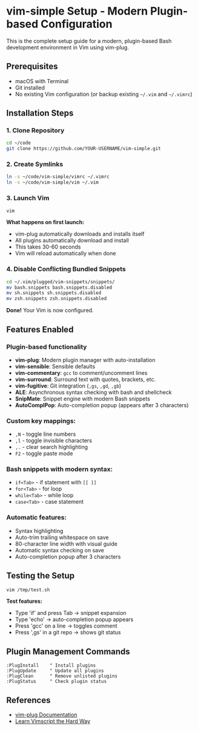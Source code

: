 # vim-simple Setup - Modern Plugin-based Configuration

This is the complete setup guide for a modern, plugin-based Bash development environment in Vim using vim-plug.

## Prerequisites
- macOS with Terminal
- Git installed
- No existing Vim configuration (or backup existing `~/.vim` and `~/.vimrc`)

## Installation Steps

### 1. Clone Repository

```bash
cd ~/code
git clone https://github.com/YOUR-USERNAME/vim-simple.git
```

### 2. Create Symlinks

```bash
ln -s ~/code/vim-simple/vimrc ~/.vimrc
ln -s ~/code/vim-simple/vim ~/.vim
```

### 3. Launch Vim

```bash
vim
```

**What happens on first launch:**
- vim-plug automatically downloads and installs itself
- All plugins automatically download and install
- This takes 30-60 seconds
- Vim will reload automatically when done

### 4. Disable Conflicting Bundled Snippets

```bash
cd ~/.vim/plugged/vim-snippets/snippets/
mv bash.snippets bash.snippets.disabled
mv sh.snippets sh.snippets.disabled
mv zsh.snippets zsh.snippets.disabled
```

**Done!** Your Vim is now configured.

## Features Enabled

### Plugin-based functionality

- **vim-plug**: Modern plugin manager with auto-installation
- **vim-sensible**: Sensible defaults
- **vim-commentary**: `gcc` to comment/uncomment lines
- **vim-surround**: Surround text with quotes, brackets, etc.
- **vim-fugitive**: Git integration (`,gs`, `,gd`, `,gb`)
- **ALE**: Asynchronous syntax checking with bash and shellcheck
- **SnipMate**: Snippet engine with modern Bash snippets
- **AutoComplPop**: Auto-completion popup (appears after 3 characters)

### Custom key mappings:

- `,N` - toggle line numbers
- `,l` - toggle invisible characters  
- `,.` - clear search highlighting
- `F2` - toggle paste mode

### Bash snippets with modern syntax:

- `if<Tab>` - if statement with `[[ ]]`
- `for<Tab>` - for loop
- `while<Tab>` - while loop
- `case<Tab>` - case statement

### Automatic features:

- Syntax highlighting
- Auto-trim trailing whitespace on save
- 80-character line width with visual guide
- Automatic syntax checking on save
- Auto-completion popup after 3 characters

## Testing the Setup

```bash
vim /tmp/test.sh
```

**Test features:**
- Type 'if' and press Tab → snippet expansion
- Type 'echo' → auto-completion popup appears
- Press 'gcc' on a line → toggles comment
- Press ',gs' in a git repo → shows git status

## Plugin Management Commands

```vim
:PlugInstall    " Install plugins
:PlugUpdate     " Update all plugins
:PlugClean      " Remove unlisted plugins
:PlugStatus     " Check plugin status
```

## References

- [vim-plug Documentation](https://github.com/junegunn/vim-plug)
- [Learn Vimscript the Hard Way](https://learnvimscriptthehardway.stevelosh.com/)